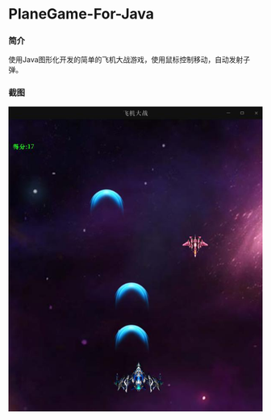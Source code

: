 # PlaneGame-For-Java
### 简介

使用Java图形化开发的简单的飞机大战游戏，使用鼠标控制移动，自动发射子弹。

### 截图

![](img/截图_com-planeTest-GameWin_20241210014707.jpg)
